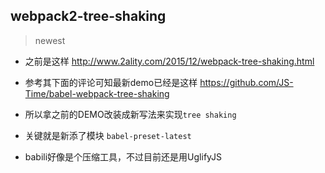 ## webpack2-tree-shaking

> newest


 - 之前是这样 http://www.2ality.com/2015/12/webpack-tree-shaking.html

 - 参考其下面的评论可知最新demo已经是这样 https://github.com/JS-Time/babel-webpack-tree-shaking

 - 所以拿之前的DEMO改装成新写法来实现`tree shaking`

 - 关键就是新添了模块 `babel-preset-latest`

 - babili好像是个压缩工具，不过目前还是用UglifyJS 